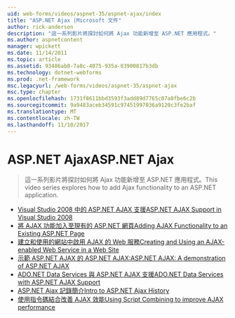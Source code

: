 ```yaml
---
uid: web-forms/videos/aspnet-35/aspnet-ajax/index
title: "ASP.NET Ajax |Microsoft 文件"
author: rick-anderson
description: "這一系列影片將探討如何將 Ajax 功能新增至 ASP.NET 應用程式。"
ms.author: aspnetcontent
manager: wpickett
ms.date: 11/14/2011
ms.topic: article
ms.assetid: 93486ab8-7a8c-4075-935a-83900817b3db
ms.technology: dotnet-webforms
ms.prod: .net-framework
msc.legacyurl: /web-forms/videos/aspnet-35/aspnet-ajax
msc.type: chapter
ms.openlocfilehash: 1731f8611bbd3593f3add89d7765c07a0fbe6c2b
ms.sourcegitcommit: 9a9483aceb34591c97451997036a9120c3fe2baf
ms.translationtype: MT
ms.contentlocale: zh-TW
ms.lasthandoff: 11/10/2017
---
```

<a name="aspnet-ajax"></a><span data-ttu-id="a2a33-103">ASP.NET Ajax</span><span class="sxs-lookup"><span data-stu-id="a2a33-103">ASP.NET Ajax</span></span>
====================
> <span data-ttu-id="a2a33-104">這一系列影片將探討如何將 Ajax 功能新增至 ASP.NET 應用程式。</span><span class="sxs-lookup"><span data-stu-id="a2a33-104">This video series explores how to add Ajax functionality to an ASP.NET application.</span></span>


- [<span data-ttu-id="a2a33-105">Visual Studio 2008 中的 ASP.NET AJAX 支援</span><span class="sxs-lookup"><span data-stu-id="a2a33-105">ASP.NET AJAX Support in Visual Studio 2008</span></span>](aspnet-ajax-support-in-visual-studio-2008.md)
- [<span data-ttu-id="a2a33-106">將 AJAX 功能加入至現有的 ASP.NET 網頁</span><span class="sxs-lookup"><span data-stu-id="a2a33-106">Adding AJAX Functionality to an Existing ASP.NET Page</span></span>](adding-ajax-functionality-to-an-existing-aspnet-page.md)
- [<span data-ttu-id="a2a33-107">建立和使用的網站中啟用 AJAX 的 Web 服務</span><span class="sxs-lookup"><span data-stu-id="a2a33-107">Creating and Using an AJAX-enabled Web Service in a Web Site</span></span>](creating-and-using-an-ajax-enabled-web-service-in-a-web-site.md)
- [<span data-ttu-id="a2a33-108">示範 ASP.NET AJAX 的 ASP.NET AJAX:</span><span class="sxs-lookup"><span data-stu-id="a2a33-108">ASP.NET AJAX: A demonstration of ASP.NET AJAX</span></span>](aspnet-ajax-a-demonstration-of-aspnet-ajax.md)
- [<span data-ttu-id="a2a33-109">ADO.NET Data Services 與 ASP.NET AJAX 支援</span><span class="sxs-lookup"><span data-stu-id="a2a33-109">ADO.NET Data Services with ASP.NET AJAX Support</span></span>](adonet-data-services-with-aspnet-ajax-support.md)
- [<span data-ttu-id="a2a33-110">ASP.NET Ajax 記錄簡介</span><span class="sxs-lookup"><span data-stu-id="a2a33-110">Intro to ASP.NET Ajax History</span></span>](introduction-to-aspnet-ajax-history.md)
- [<span data-ttu-id="a2a33-111">使用指令碼結合改善 AJAX 效能</span><span class="sxs-lookup"><span data-stu-id="a2a33-111">Using Script Combining to improve AJAX performance</span></span>](using-script-combining-to-improve-ajax-performance.md)
